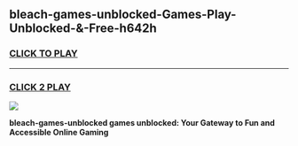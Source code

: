 
## bleach-games-unblocked-Games-Play-Unblocked-&-Free-h642h
<h3>
<a href="https://premium76.site?title=bleach-games-unblocked&ref=24A">CLICK TO PLAY</a></h3>
<hr>

<h3>
<a href="https://premium76.site?title=bleach-games-unblocked&ref=24A">CLICK 2 PLAY</a>
  
</h3>

<a href="https://premium76.site?title=bleach-games-unblocked&ref=24A"><img src="https://clearcache.store/games.png"></a>


**bleach-games-unblocked games unblocked: Your Gateway to Fun and Accessible Online Gaming**
